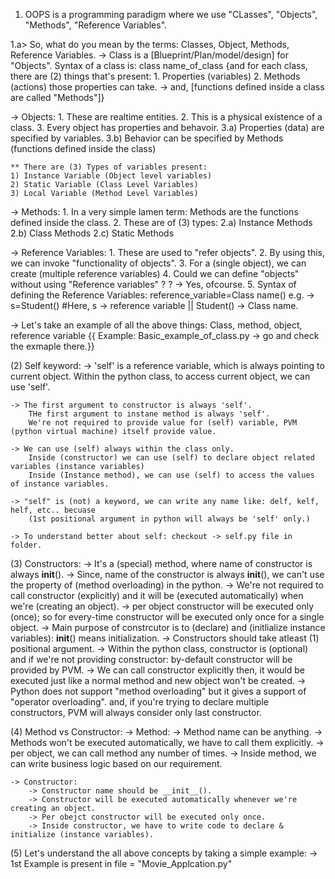 1. OOPS is a programming paradigm where we use "CLasses", "Objects", "Methods", "Reference Variables".

1.a> So, what do you mean by the terms: Classes, Object, Methods, Reference Variables. 
-> Class is a [Blueprint/Plan/model/design] for "Objects".
    Syntax of a class is: class name_of_class
    {and for each class, there are (2) things that's present: 
        1. Properties (variables)
        2. Methods (actions) those properties can take. -> and, [functions defined inside a class are called "Methods"]}

-> Objects: 
    1. These are realtime entities. 
    2. This is a physical existence of a class. 
    3. Every object has properties and behavoir. 
        3.a) Properties (data) are specified by variables. 
        3.b) Behavior can be specified by Methods (functions defined inside the class)

    ** There are (3) Types of variables present: 
    1) Instance Variable (Object level variables)
    2) Static Variable (Class Level Variables)
    3) Local Variable (Method Level Variables)

-> Methods: 
    1. In a very simple lamen term: Methods are the functions defined inside the class.
    2. These are of (3) types: 
        2.a) Instance Methods
        2.b) Class Methods
        2.c) Static Methods

-> Reference Variables: 
    1. These are used to "refer objects". 
    2. By using this, we can invoke "functionality of objects".
    3. For a (single object), we can create (multiple reference variables)
    4. Could we can define "objects" without using "Reference variables" ? ? 
        -> Yes, ofcourse. 
    5. Syntax of defining the Reference Variables: 
        reference_variable=Class name() 
        e.g. -> s=Student()
        #Here, s -> reference variable || Student() -> Class name. 

-> Let's take an example of all the above things: Class, method, object, reference variable {{ Example: Basic_example_of_class.py -> go and check the exmaple there.}}

(2) Self keyword:
    -> 'self' is a reference variable, which is always pointing to current object. 
        Within the python class, to access current object, we can use 'self'.
    
    -> The first argument to constructor is always 'self'.
        THe first argument to instane method is always 'self'.
        We're not required to provide value for (self) variable, PVM (python virtual machine) itself provide value. 

    -> We can use (self) always within the class only. 
        Inside (constructor) we can use (self) to declare object related variables (instance variables)
        Inside (Instance method), we can use (self) to access the values of instance variables. 

    -> "self" is (not) a keyword, we can write any name like: delf, kelf, helf, etc.. becuase 
        (1st positional argument in python will always be 'self' only.)
    
    -> To understand better about self: checkout -> self.py file in folder. 


(3) Constructors: 
    -> It's a (special) method, where name of constructor is always __init__().
    -> Since, name of the constructor is always __init__(), we can't use the property of (method overloading) in the python. 
    -> We're not required to call constructor (explicitly) and it will be (executed automatically) when we're (creating an object). 
    -> per object constructor will be executed only (once); so for every-time constructor will be executed only once for a single object. 
    -> Main purpose of constrcutor is to (declare) and (initlialize instance variables): __init__() means initialization. 
    -> Constructors should take atleast (1) positional argument. 
    -> Within the python class, constructor is (optional) and if we're not providing constructor: by-default constructor will be provided by PVM. 
    -> We can call constructor explicitly then, it would be executed just like a normal method and new object won't be created. 
    -> Python does not support "method overloading" but it gives a support of "operator overloading".
        and, if you're trying to declare multiple constructors, PVM will always consider only last constructor. 
    

(4) Method vs Constructor: 
    -> Method: 
        -> Method name can be anything. 
        -> Methods won't be executed automatically, we have to call them explicitly. 
        -> per object, we can call method any number of times. 
        -> Inside method, we can write business logic based on our requirement. 

    -> Constructor: 
        -> Constructor name should be __init__().
        -> Constructor will be executed automatically whenever we're creating an object. 
        -> Per obejct constructor will be executed only once. 
        -> Inside constructor, we have to write code to declare & initialize (instance variables). 

(5) Let's understand the all above concepts by taking a simple example: 
    -> 1st Example is present in file = "Movie_Applcation.py"